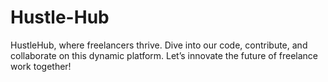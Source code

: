 # Hustle-Hub
HustleHub, where freelancers thrive. Dive into our code, contribute, and collaborate on this dynamic platform. Let’s innovate the future of freelance work together!
